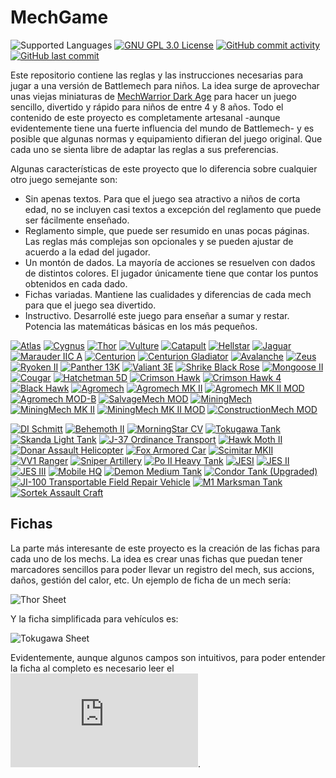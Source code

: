 # MechGame
![Supported Languages](https://img.shields.io/badge/Supported-%F0%9F%87%AA%F0%9F%87%B8languages-blue.svg)
[![GNU GPL 3.0 License](https://img.shields.io/badge/license-GNU_GPL_3.0-brightgreen.svg)](https://github.com/softwaremagico/MechGame/blob/main/LICENSE)
[![GitHub commit activity](https://img.shields.io/github/commit-activity/y/softwaremagico/MechGame)](https://github.com/softwaremagico/MechGame)
[![GitHub last commit](https://img.shields.io/github/last-commit/softwaremagico/MechGame)](https://github.com/softwaremagico/MechGame)

Este repositorio contiene las reglas y las instrucciones necesarias para jugar a una versión de Battlemech para niños. La idea surge de aprovechar unas viejas miniaturas de [MechWarrior Dark Age](https://en.wikipedia.org/wiki/MechWarrior:_Dark_Age) para hacer un juego sencillo, divertido y rápido para niños de entre 4 y 8 años. Todo el contenido de este proyecto es completamente artesanal -aunque evidentemente tiene una fuerte influencia del mundo de Battlemech- y es posible que algunas normas y equipamiento difieran del juego original. Que cada uno se sienta libre de adaptar las reglas a sus preferencias. 

Algunas características de este proyecto que lo diferencia sobre cualquier otro juego semejante son:

- Sin apenas textos. Para que el juego sea atractivo a niños de corta edad, no se incluyen casi textos a excepción del reglamento que puede ser fácilmente enseñado. 
- Reglamento simple, que puede ser resumido en unas pocas páginas. Las reglas más complejas son opcionales y se pueden ajustar de acuerdo a la edad del jugador. 
- Un montón de dados. La mayoría de acciones se resuelven con dados de distintos colores. El jugador únicamente tiene que contar los puntos obtenidos en cada dado. 
- Fichas variadas. Mantiene las cualidades y diferencias de cada mech para que el juego sea divertido. 
- Instructivo. Desarrollé este juego para enseñar a sumar y restar. Potencia las matemáticas básicas en los más pequeños. 

[![Atlas](https://github.com/softwaremagico/MechGame/blob/main/Mechs/Drawings/DereckHasbani.svg)](https://github.com/softwaremagico/MechGame/blob/main/Mechs/Atlas%20K2.svg)
[![Cygnus](https://github.com/softwaremagico/MechGame/blob/main/Mechs/Drawings/Cygnus.svg)](https://github.com/softwaremagico/MechGame/blob/main/Mechs/Cygnus.svg)
[![Thor](https://github.com/softwaremagico/MechGame/blob/main/Mechs/Drawings/Thor.svg)](https://github.com/softwaremagico/MechGame/blob/main/Mechs/Thor.svg)
[![Vulture](https://github.com/softwaremagico/MechGame/blob/main/Mechs/Drawings/Vulture%20MK%20IV.svg)](https://github.com/softwaremagico/MechGame/blob/main/Mechs/Vulture%20MK%20IV.svg)
[![Catapult](https://github.com/softwaremagico/MechGame/blob/main/Mechs/Drawings/Catapult.svg)](https://github.com/softwaremagico/MechGame/blob/main/Mechs/Catapult.svg)
[![Hellstar](https://github.com/softwaremagico/MechGame/blob/main/Mechs/Drawings/Hellstar.svg)](https://github.com/softwaremagico/MechGame/blob/main/Mechs/Hellstar.svg)
[![Jaguar](https://github.com/softwaremagico/MechGame/blob/main/Mechs/Drawings/Jaguar.svg)](https://github.com/softwaremagico/MechGame/blob/main/Mechs/Jaguar%20JGR-20-L.svg)
[![Marauder IIC A](https://github.com/softwaremagico/MechGame/blob/main/Mechs/Drawings/Marauder%20IIC%20A.svg)](https://github.com/softwaremagico/MechGame/blob/main/Mechs/Marauder%20IIC%20A.svg)
[![Centurion](https://github.com/softwaremagico/MechGame/blob/main/Mechs/Drawings/Centurion.svg)](https://github.com/softwaremagico/MechGame/blob/main/Mechs/Centurion.svg)
[![Centurion Gladiator](https://github.com/softwaremagico/MechGame/blob/main/Mechs/Drawings/Centurion%20Gladiator.svg)](https://github.com/softwaremagico/MechGame/blob/main/Mechs/Centurion%20Gladiator.svg)
[![Avalanche](https://github.com/softwaremagico/MechGame/blob/main/Mechs/Drawings/Avalanche.svg)](https://github.com/softwaremagico/MechGame/blob/main/Mechs/Avalanche.svg)
[![Zeus](https://github.com/softwaremagico/MechGame/blob/main/Mechs/Drawings/Zeus.svg)](https://github.com/softwaremagico/MechGame/blob/main/Mechs/Zeus.svg)
[![Ryoken II](https://github.com/softwaremagico/MechGame/blob/main/Mechs/Drawings/Ryoken%20II.svg)](https://github.com/softwaremagico/MechGame/blob/main/Mechs/Ryoken%20II.svg)
[![Panther  13K](https://github.com/softwaremagico/MechGame/blob/main/Mechs/Drawings/Panther%2013K.svg)](https://github.com/softwaremagico/MechGame/blob/main/Mechs/Panther%2013K.svg)
[![Valiant 3E](https://github.com/softwaremagico/MechGame/blob/main/Mechs/Drawings/Valiant%203E.svg)](https://github.com/softwaremagico/MechGame/blob/main/Mechs/Valiant%203E.svg)
[![Shrike Black Rose](https://github.com/softwaremagico/MechGame/blob/main/Mechs/Drawings/Shrike%20BR.svg)](https://github.com/softwaremagico/MechGame/blob/main/Mechs/Shrike%20BR.svg)
[![Mongoose II](https://github.com/softwaremagico/MechGame/blob/main/Mechs/Drawings/Mongoose%20II.svg)](https://github.com/softwaremagico/MechGame/blob/main/Mechs/Mongoose%20II.svg)
[![Cougar](https://github.com/softwaremagico/MechGame/blob/main/Mechs/Drawings/Cougar.svg)](https://github.com/softwaremagico/MechGame/blob/main/Mechs/Cougar.svg)
[![Hatchetman 5D](https://github.com/softwaremagico/MechGame/blob/main/Mechs/Drawings/Hatchetman%205D.svg)](https://github.com/softwaremagico/MechGame/blob/main/Mechs/Hatchetman%205D.svg)
[![Crimson Hawk](https://github.com/softwaremagico/MechGame/blob/main/Mechs/Drawings/Crimson%20Hawk.svg)](https://github.com/softwaremagico/MechGame/blob/main/Mechs/Crimson%20Hawk.svg)
[![Crimson Hawk 4](https://github.com/softwaremagico/MechGame/blob/main/Mechs/Drawings/Crimson%20Hawk%204.svg)](https://github.com/softwaremagico/MechGame/blob/main/Mechs/Crimson%20Hawk%204.svg)
[![Black Hawk](https://github.com/softwaremagico/MechGame/blob/main/Mechs/Drawings/Black%20Hawk.svg)](https://github.com/softwaremagico/MechGame/blob/main/Mechs/Black%20Hawk.svg)
[![Agromech](https://github.com/softwaremagico/MechGame/blob/main/Mechs/Drawings/Agromech.svg)](https://github.com/softwaremagico/MechGame/blob/main/Mechs/Agromech.svg)
[![Agromech MK II](https://github.com/softwaremagico/MechGame/blob/main/Mechs/Drawings/Agromech%20MK%20II.svg)](https://github.com/softwaremagico/MechGame/blob/main/Mechs/Agromech%20MK%20II.svg)
[![Agromech MK II MOD](https://github.com/softwaremagico/MechGame/blob/main/Mechs/Drawings/Agromech%20MK%20II%20MOD.svg)](https://github.com/softwaremagico/MechGame/blob/main/Mechs/Agromech%20MK%20II%20MOD.svg)
[![Agromech MOD-B](https://github.com/softwaremagico/MechGame/blob/main/Mechs/Drawings/Agromech%20MOD-B.svg)](https://github.com/softwaremagico/MechGame/blob/main/Mechs/Agromech%20MOD-B.svg)
[![SalvageMech MOD](https://github.com/softwaremagico/MechGame/blob/main/Mechs/Drawings/SalvageMech.svg)](https://github.com/softwaremagico/MechGame/blob/main/Mechs/SalvageMech.svg)
[![MiningMech](https://github.com/softwaremagico/MechGame/blob/main/Mechs/Drawings/MiningMech.svg)](https://github.com/softwaremagico/MechGame/blob/main/Mechs/MiningMech.svg)
[![MiningMech MK II](https://github.com/softwaremagico/MechGame/blob/main/Mechs/Drawings/MiningMech%20MK%20II.svg)](https://github.com/softwaremagico/MechGame/blob/main/Mechs/MiningMech%20MK%20II.svg)
[![MiningMech MK II MOD](https://github.com/softwaremagico/MechGame/blob/main/Mechs/Drawings/MiningMech%20MK%20II%20MOD.svg)](https://github.com/softwaremagico/MechGame/blob/main/Mechs/MiningMech%20MK%20II%20MOD.svg)
[![ConstructionMech MOD](https://github.com/softwaremagico/MechGame/blob/main/Mechs/Drawings/ConstructionMech.svg)](https://github.com/softwaremagico/MechGame/blob/main/Mechs/ConstructionMech.svg)


[![DI Schmitt](https://github.com/softwaremagico/MechGame/blob/main/Vehicles/Drawings/DI%20Schmitt.svg)](https://github.com/softwaremagico/MechGame/blob/main/Vehicles/DI%20Schmitt.svg)
[![Behemoth II](https://github.com/softwaremagico/MechGame/blob/main/Vehicles/Drawings/Behemoth%20II.svg)](https://github.com/softwaremagico/MechGame/blob/main/Vehicles/Behemoth%20II.svg)
[![MorningStar CV](https://github.com/softwaremagico/MechGame/blob/main/Vehicles/Drawings/MorningStar%20CV.svg)](https://github.com/softwaremagico/MechGame/blob/main/Vehicles/MorningStar%20CV.svg)
[![Tokugawa Tank](https://github.com/softwaremagico/MechGame/blob/main/Vehicles/Drawings/Tokugawa.svg)](https://github.com/softwaremagico/MechGame/blob/main/Vehicles/Tokugawa%20Tank.svg)
[![Skanda Light Tank](https://github.com/softwaremagico/MechGame/blob/main/Vehicles/Drawings/Skanda.svg)](https://github.com/softwaremagico/MechGame/blob/main/Vehicles/Skanda.svg)
[![J-37 Ordinance Transport](https://github.com/softwaremagico/MechGame/blob/main/Vehicles/Drawings/J-37%20Ordinance%20Transport.svg)](https://github.com/softwaremagico/MechGame/blob/main/Vehicles/J-37%20Ordinance%20Transport.svg)
[![Hawk Moth II](https://github.com/softwaremagico/MechGame/blob/main/Vehicles/Drawings/Hawk%20Moth%20II.svg)](https://github.com/softwaremagico/MechGame/blob/main/Vehicles/Hawk%20Moth%20II.svg)
[![Donar Assault Helicopter](https://github.com/softwaremagico/MechGame/blob/main/Vehicles/Drawings/Donar%20Assault%20Helicopter.svg)](https://github.com/softwaremagico/MechGame/blob/main/Vehicles/Donar%20Assault%20Helicopter.svg)
[![Fox Armored Car](https://github.com/softwaremagico/MechGame/blob/main/Vehicles/Drawings/Fox%20Armored%20Car.svg)](https://github.com/softwaremagico/MechGame/blob/main/Vehicles/Fox%20Armored%20Car.svg)
[![Scimitar MKII](https://github.com/softwaremagico/MechGame/blob/main/Vehicles/Drawings/Scimitar%20MK%20II.svg)](https://github.com/softwaremagico/MechGame/blob/main/Vehicles/Scimitar%20MK%20II.svg)
[![VV1 Ranger](https://github.com/softwaremagico/MechGame/blob/main/Vehicles/Drawings/VV1%20Ranger.svg)](https://github.com/softwaremagico/MechGame/blob/main/Vehicles/VV1%20Ranger.svg)
[![Sniper Artillery](https://github.com/softwaremagico/MechGame/blob/main/Vehicles/Drawings/Sniper%20Artillery.svg)](https://github.com/softwaremagico/MechGame/blob/main/Vehicles/Sniper%20Artillery.svg)
[![Po II Heavy Tank](https://github.com/softwaremagico/MechGame/blob/main/Vehicles/Drawings/Po%20II%20Heavy%20Tank.svg)](https://github.com/softwaremagico/MechGame/blob/main/Vehicles/Po%20II%20Heavy%20Tank.svg)
[![JESI](https://github.com/softwaremagico/MechGame/blob/main/Vehicles/Drawings/JES%20I.svg)](https://github.com/softwaremagico/MechGame/blob/main/Vehicles/JES%20I.svg)
[![JES II](https://github.com/softwaremagico/MechGame/blob/main/Vehicles/Drawings/JES%20II.svg)](https://github.com/softwaremagico/MechGame/blob/main/Vehicles/JES%20II.svg)
[![JES III](https://github.com/softwaremagico/MechGame/blob/main/Vehicles/Drawings/JES%20III.svg)](https://github.com/softwaremagico/MechGame/blob/main/Vehicles/JES%20III.svg)
[![Mobile HQ](https://github.com/softwaremagico/MechGame/blob/main/Vehicles/Drawings/Mobile%20HQ.svg)](https://github.com/softwaremagico/MechGame/blob/main/Vehicles/Mobile%20HQ.svg)
[![Demon Medium Tank](https://github.com/softwaremagico/MechGame/blob/main/Vehicles/Drawings/Demon%20Medium%20Tank.svg)](https://github.com/softwaremagico/MechGame/blob/main/Vehicles/Demon%20Medium%20Tank.svg)
[![Condor Tank (Upgraded)](https://github.com/softwaremagico/MechGame/blob/main/Vehicles/Drawings/Condor%20Tank.svg)](https://github.com/softwaremagico/MechGame/blob/main/Vehicles/Condor%20Tank.svg)
[![JI-100 Transportable Field Repair Vehicle](https://github.com/softwaremagico/MechGame/blob/main/Vehicles/Drawings/JI00%20Recovery%20Vehicle.svg)](https://github.com/softwaremagico/MechGame/blob/main/Vehicles/JI00%20Recovery%20Vehicle.svg)
[![M1 Marksman Tank](https://github.com/softwaremagico/MechGame/blob/main/Vehicles/Drawings/M1%20Marksman%20Tank.svg)](https://github.com/softwaremagico/MechGame/blob/main/Vehicles/M1%20Marksman%20Tank.svg)
[![Sortek Assault Craft](https://github.com/softwaremagico/MechGame/blob/main/Vehicles/Drawings/Sortek%20Assault%20Craft.svg)](https://github.com/softwaremagico/MechGame/blob/main/Vehicles/Sortek%20Assault%20Craft.svg)

## Fichas
La parte más interesante de este proyecto es la creación de las fichas para cada uno de los mechs. La idea es crear unas fichas que puedan tener marcadores sencillos para poder llevar un registro del mech, sus accions, daños, gestión del calor, etc. Un ejemplo de ficha de un mech sería:

![Thor Sheet](https://github.com/softwaremagico/MechGame/blob/main/PNG/Thor.png)

Y la ficha simplificada para vehículos es:

![Tokugawa Sheet](https://github.com/softwaremagico/MechGame/blob/main/PNG/Tokugawa%20Tank.png)

Evidentemente, aunque algunos campos son intuitivos, para poder entender la ficha al completo es necesario leer el ![Reglamento](https://github.com/softwaremagico/MechGame/blob/main/Rules/Reglamento.pdf). 
